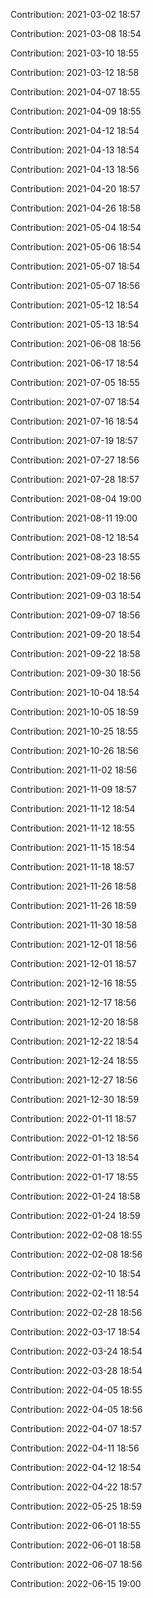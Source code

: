 Contribution: 2021-03-02 18:57

Contribution: 2021-03-08 18:54

Contribution: 2021-03-10 18:55

Contribution: 2021-03-12 18:58

Contribution: 2021-04-07 18:55

Contribution: 2021-04-09 18:55

Contribution: 2021-04-12 18:54

Contribution: 2021-04-13 18:54

Contribution: 2021-04-13 18:56

Contribution: 2021-04-20 18:57

Contribution: 2021-04-26 18:58

Contribution: 2021-05-04 18:54

Contribution: 2021-05-06 18:54

Contribution: 2021-05-07 18:54

Contribution: 2021-05-07 18:56

Contribution: 2021-05-12 18:54

Contribution: 2021-05-13 18:54

Contribution: 2021-06-08 18:56

Contribution: 2021-06-17 18:54

Contribution: 2021-07-05 18:55

Contribution: 2021-07-07 18:54

Contribution: 2021-07-16 18:54

Contribution: 2021-07-19 18:57

Contribution: 2021-07-27 18:56

Contribution: 2021-07-28 18:57

Contribution: 2021-08-04 19:00

Contribution: 2021-08-11 19:00

Contribution: 2021-08-12 18:54

Contribution: 2021-08-23 18:55

Contribution: 2021-09-02 18:56

Contribution: 2021-09-03 18:54

Contribution: 2021-09-07 18:56

Contribution: 2021-09-20 18:54

Contribution: 2021-09-22 18:58

Contribution: 2021-09-30 18:56

Contribution: 2021-10-04 18:54

Contribution: 2021-10-05 18:59

Contribution: 2021-10-25 18:55

Contribution: 2021-10-26 18:56

Contribution: 2021-11-02 18:56

Contribution: 2021-11-09 18:57

Contribution: 2021-11-12 18:54

Contribution: 2021-11-12 18:55

Contribution: 2021-11-15 18:54

Contribution: 2021-11-18 18:57

Contribution: 2021-11-26 18:58

Contribution: 2021-11-26 18:59

Contribution: 2021-11-30 18:58

Contribution: 2021-12-01 18:56

Contribution: 2021-12-01 18:57

Contribution: 2021-12-16 18:55

Contribution: 2021-12-17 18:56

Contribution: 2021-12-20 18:58

Contribution: 2021-12-22 18:54

Contribution: 2021-12-24 18:55

Contribution: 2021-12-27 18:56

Contribution: 2021-12-30 18:59

Contribution: 2022-01-11 18:57

Contribution: 2022-01-12 18:56

Contribution: 2022-01-13 18:54

Contribution: 2022-01-17 18:55

Contribution: 2022-01-24 18:58

Contribution: 2022-01-24 18:59

Contribution: 2022-02-08 18:55

Contribution: 2022-02-08 18:56

Contribution: 2022-02-10 18:54

Contribution: 2022-02-11 18:54

Contribution: 2022-02-28 18:56

Contribution: 2022-03-17 18:54

Contribution: 2022-03-24 18:54

Contribution: 2022-03-28 18:54

Contribution: 2022-04-05 18:55

Contribution: 2022-04-05 18:56

Contribution: 2022-04-07 18:57

Contribution: 2022-04-11 18:56

Contribution: 2022-04-12 18:54

Contribution: 2022-04-22 18:57

Contribution: 2022-05-25 18:59

Contribution: 2022-06-01 18:55

Contribution: 2022-06-01 18:58

Contribution: 2022-06-07 18:56

Contribution: 2022-06-15 19:00

